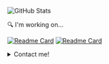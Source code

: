 <!-- ![Alt Text](https://mir-s3-cdn-cf.behance.net/project_modules/max_1200/4ff07986208593.5d9a654e92f36.gif) -->

![GitHub Stats](https://github-readme-stats.vercel.app/api?username=ndbac&theme=default)

:mag: I'm working on... <br>

 [![Readme Card](https://github-readme-stats.vercel.app/api/pin/?username=ndbac&repo=blendaProject-blog-backend)](https://github.com/ndbac/blendaProject-blog-backend)  [![Readme Card](https://github-readme-stats.vercel.app/api/pin/?username=ndbac&repo=blendaProject-blog-frontend)](https://github.com/ndbac/blendaProject-blog-frontend) 

</details>

<details>
  
  <summary>Contact me!</summary>
<br>
![Facebook](https://img.shields.io/badge/Facebook-%231877F2.svg?style=for-the-badge&logo=Facebook&logoColor=white)](https://www.facebook.com/ryannguyen0303/)

</details>
